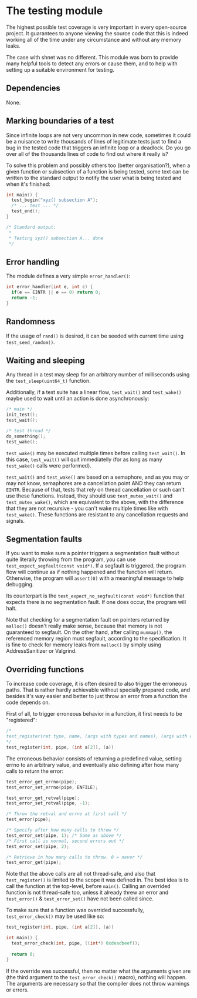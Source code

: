 # The testing module

The highest possible test coverage is very important in every open-source
project. It guarantees to anyone viewing the source code that this is indeed
working all of the time under any circumstance and without any memory leaks.

The case with shnet was no different. This module was born to provide many
helpful tools to detect any errors or cause them, and to help with setting up
a suitable environment for testing.

## Dependencies

None.

## Marking boundaries of a test

Since infinite loops are not very uncommon in new code, sometimes it could be a
nuisance to write thousands of lines of legitimate tests just to find a bug in
the tested code that triggers an infinite loop or a deadlock. Do you go over
all of the thousands lines of code to find out where it really is?

To solve this problem and possibly others too (better organisation?), when a
given function or subsection of a function is being tested, some text can be
written to the standard output to notify the user what is being tested and
when it's finished:

```c
int main() {
  test_begin("xyz() subsection A");
  /* ... test ... */
  test_end();
}

/* Standard output:
 *
 * Testing xyz() subsection A... done
 */
```

## Error handling

The module defines a very simple `error_handler()`:

```c
int error_handler(int e, int c) {
  if(e == EINTR || e == 0) return 0;
  return -1;
}
```

## Randomness

If the usage of `rand()` is desired, it can be seeded
with current time using `test_seed_random()`.

## Waiting and sleeping

Any thread in a test may sleep for an arbitrary number of
milliseconds using the `test_sleep(uint64_t)` function.

Additionally, if a test suite has a linear flow, `test_wait()` and
`test_wake()` maybe used to wait until an action is done asynchronously:

```c
/* main */
init_test();
test_wait();

/* test thread */
do_something();
test_wake();
```

`test_wake()` may be executed multiple times before calling `test_wait()`.
In this case, `test_wait()` will quit immediatelly (for as long as many
`test_wake()` calls were performed).

`test_wait()` and `test_wake()` are based on a semaphore, and as you may or may
not know, semaphores are a cancellation point AND they can return `EINTR`.
Because of that, tests that rely on thread cancellation or such can't use these
functions. Instead, they should use `test_mutex_wait()` and `test_mutex_wake()`,
which are equivalent to the above, with the difference that they are not
recursive - you can't wake multiple times like with `test_wake()`. These
functions are resistant to any cancellation requests and signals.

## Segmentation faults

If you want to make sure a pointer triggers a segmentation fault
without quite literally throwing from the program, you can use
`test_expect_segfault(const void*)`. If a segfault is triggered,
the program flow will continue as if nothing happened and the
function will return. Otherwise, the program will `assert(0)`
with a meaningful message to help debugging.

Its counterpart is the `test_expect_no_segfault(const void*)`
function that expects there is no segmentation fault. If one
does occur, the program will halt.

Note that checking for a segmentation fault on pointers returned by `malloc()`
doesn't really make sense, because that memory is not guaranteed to segfault.
On the other hand, after calling `munmap()`, the referenced memory region must
segfault, according to the specification. It is fine to check for memory leaks
from `malloc()` by simply using AddressSanitizer or Valgrind.

## Overriding functions

To increase code coverage, it is often desired to also trigger the erroneous
paths. That is rather hardly achievable without specially prepared code, and
besides it's way easier and better to just throw an error from a function the
code depends on.

First of all, to trigger erroneous behavior in
a function, it first needs to be "registered":

```c
/*
test_register(ret type, name, (args with types and names), (args with only names))
*/
test_register(int, pipe, (int a[2]), (a))
```

The erroneous behavior consists of returning a predefined
value, setting errno to an arbitrary value, and eventually
also defining after how many calls to return the error:

```c
test_error_get_errno(pipe);
test_error_set_errno(pipe, ENFILE);

test_error_get_retval(pipe);
test_error_set_retval(pipe, -1);

/* Throw the retval and errno at first call */
test_error(pipe);

/* Specify after how many calls to throw */
test_error_set(pipe, 1); /* Same as above */
/* First call is normal, second errors out */
test_error_set(pipe, 2);

/* Retrieve in how many calls to throw. 0 = never */
test_error_get(pipe);
```

Note that the above calls are all not thread-safe, and also that
`test_register()` is limited to the scope it was defined in. The
best idea is to call the function at the top-level, before `main()`.
Calling an overrided function is not thread-safe too, unless it
already threw an error and `test_error()` & `test_error_set()`
have not been called since.

To make sure that a function was overrided successfully,
`test_error_check()` may be used like so:

```c
test_register(int, pipe, (int a[2]), (a))

int main() {
  test_error_check(int, pipe, ((int*) 0xdeadbeef));
  
  return 0;
}
```

If the override was successful, then no matter what the arguments given are (the
third argument to the `test_error_check()` macro), nothing will happen. The
arguments are necessary so that the compiler does not throw warnings or errors.
